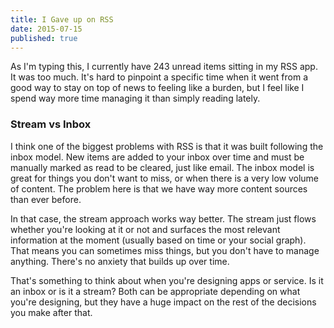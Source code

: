 ```yaml
---
title: I Gave up on RSS
date: 2015-07-15
published: true
---
```


As I'm typing this, I currently have 243 unread items sitting in my RSS app. It was too much. It's hard to pinpoint a specific time when it went from a good way to stay on top of news to feeling like a burden, but I feel like I spend way more time managing it than simply reading lately.

### Stream vs Inbox
I think one of the biggest problems with RSS is that it was built following the inbox model. New items are added to your inbox over time and must be manually marked as read to be cleared, just like email. The inbox model is great for things you don't want to miss, or when there is a very low volume of content. The problem here is that we have way more content sources than ever before.

In that case, the stream approach works way better. The stream just flows whether you're looking at it or not and surfaces the most relevant information at the moment (usually based on time or your social graph). That means you can sometimes miss things, but you don't have to manage anything. There's no anxiety that builds up over time.

That's something to think about when you're designing apps or service. Is it an inbox or is it a stream? Both can be appropriate depending on what you're designing, but they have a huge impact on the rest of the decisions you make after that.
